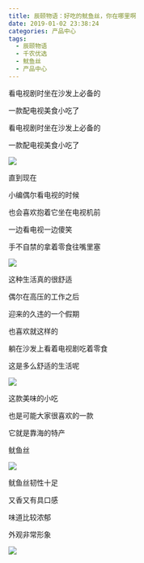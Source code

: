 ```yaml
---
title: 辰颐物语：好吃的鱿鱼丝，你在哪里啊
date: 2019-01-02 23:38:24
categories: 产品中心
tags:
  - 辰颐物语
  - 千农优选
  - 鱿鱼丝
  - 产品中心
---
```


看电视剧时坐在沙发上必备的

一款配电视美食小吃了

<!-- more -->


看电视剧时坐在沙发上必备的

一款配电视美食小吃了

![](//upload-images.jianshu.io/upload_images/15717308-9c60485495b725cc?imageMogr2/auto-orient/strip%7CimageView2/2/w/191/format/webp)

直到现在

小编偶尔看电视的时候

也会喜欢抱着它坐在电视机前

一边看电视一边傻笑

手不自禁的拿着零食往嘴里塞

![](//upload-images.jianshu.io/upload_images/15717308-9237e010fabe3829?imageMogr2/auto-orient/strip%7CimageView2/2/w/324/format/webp)

这种生活真的很舒适

偶尔在高压的工作之后

迎来的久违的一个假期

也喜欢就这样的

躺在沙发上看着电视剧吃着零食

这是多么舒适的生活呢

![](//upload-images.jianshu.io/upload_images/15717308-01898548de5590d6?imageMogr2/auto-orient/strip%7CimageView2/2/w/550/format/webp)

这款美味的小吃

也是可能大家很喜欢的一款

它就是靠海的特产

鱿鱼丝

![](//upload-images.jianshu.io/upload_images/15717308-37890425668559a2?imageMogr2/auto-orient/strip%7CimageView2/2/w/200/format/webp)

鱿鱼丝韧性十足

又香又有具口感

味道比较浓郁

外观非常形象

![](//upload-images.jianshu.io/upload_images/15717308-342ae4bc60e3d176?imageMogr2/auto-orient/strip%7CimageView2/2/w/356/format/webp)

